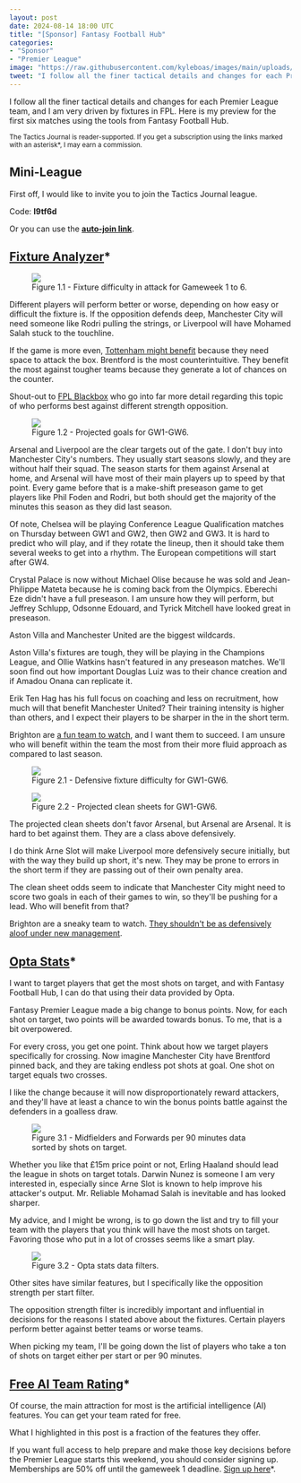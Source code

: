 ```yaml
---
layout: post
date: 2024-08-14 18:00 UTC
title: "[Sponsor] Fantasy Football Hub"
categories:
- "Sponsor"
- "Premier League"
image: "https://raw.githubusercontent.com/kyleboas/images/main/uploads/2024/08/14/Image-14Aug2024_14:47:47.png"
tweet: "I follow all the finer tactical details and changes for each Premier League team, and I am very driven by fixtures in FPL. Here is my preview for the first six matches using the tools from @FFH_HQ. #ad"
---
```


I follow all the finer tactical details and changes for each Premier League team, and I am very driven by fixtures in FPL. Here is my preview for the first six matches using the tools from Fantasy Football Hub.

<!---more---> 

<small>The Tactics Journal is reader-supported. If you get a subscription using the links marked with an asterisk*, I may earn a commission. </small>

## Mini-League

First off, I would like to invite you to join the Tactics Journal league.

Code: **l9tf6d**

Or you can use the **[auto-join link](https://fantasy.premierleague.com/leagues/auto-join/l9tf6d)**.

## [Fixture Analyzer](https://www.fantasyfootballhub.co.uk/fixture-ticker?via=tacticsjournal)*

<figure>
    <img src="https://raw.githubusercontent.com/kyleboas/images/main/uploads/2024/08/14/Image-14Aug2024_03:25:31.png">
    <figcaption>Figure 1.1 - Fixture difficulty in attack for Gameweek 1 to 6.</figcaption>
</figure>

Different players will perform better or worse, depending on how easy or difficult the fixture is. If the opposition defends deep, Manchester City will need someone like Rodri pulling the strings, or Liverpool will have Mohamed Salah stuck to the touchline. 

If the game is more even, [Tottenham might benefit](https://tacticsjournal.com/2024/05/12/tottenham-cross-too-much/) because they need space to attack the box. Brentford is the most counterintuitive. They benefit the most against tougher teams because they generate a lot of chances on the counter.  

Shout-out to [FPL Blackbox](https://www.youtube.com/live/eo4piiTmrio?si=Pfuuj-jxwRmGEywg) who go into far more detail regarding this topic of who performs best against different strength opposition. 

<figure>
    <img src="https://raw.githubusercontent.com/kyleboas/images/main/uploads/2024/08/14/Image-14Aug2024_03:29:53.png">
    <figcaption>Figure 1.2 - Projected goals for GW1-GW6.</figcaption>
</figure>

Arsenal and Liverpool are the clear targets out of the gate. I don't buy into Manchester City's numbers. They usually start seasons slowly, and they are without half their squad. The season starts for them against Arsenal at home, and Arsenal will have most of their main players up to speed by that point. Every game before that is a make-shift preseason game to get players like Phil Foden and Rodri, but both should get the majority of the minutes this season as they did last season. 

Of note, Chelsea will be playing Conference League Qualification matches on Thursday between GW1 and GW2, then GW2 and GW3. It is hard to predict who will play, and if they rotate the lineup, then it should take them several weeks to get into a rhythm. The European competitions will start after GW4. 

Crystal Palace is now without Michael Olise because he was sold and Jean-Philippe Mateta because he is coming back from the Olympics. Eberechi Eze didn't have a full preseason. I am unsure how they will perform, but Jeffrey Schlupp, Odsonne Edouard, and Tyrick Mitchell have looked great in preseason. 

Aston Villa and Manchester United are the biggest wildcards.

Aston Villa's fixtures are tough, they will be playing in the Champions League, and Ollie Watkins hasn't featured in any preseason matches. We'll soon find out how important Douglas Luiz was to their chance creation and if Amadou Onana can replicate it.

Erik Ten Hag has his full focus on coaching and less on recruitment, how much will that benefit Manchester United? Their training intensity is higher than others, and I expect their players to be sharper in the in the short term. 

Brighton are [a fun team to watch](https://tacticsjournal.com/2024/08/03/fabian-hurzeler-gives-the-brighton-players-confidence-in-themselves/), and I want them to succeed. I am unsure who will benefit within the team the most from their more fluid approach as compared to last season.

<figure>
    <img src="https://raw.githubusercontent.com/kyleboas/images/main/uploads/2024/08/14/Image-14Aug2024_03:29:54.png">
    <figcaption>Figure 2.1 - Defensive fixture difficulty for GW1-GW6.</figcaption>
</figure>

<figure>
    <img src="https://raw.githubusercontent.com/kyleboas/images/main/uploads/2024/08/14/Image-14Aug2024_03:29:52.png">
    <figcaption>Figure 2.2 - Projected clean sheets for GW1-GW6.</figcaption>
</figure>

The projected clean sheets don't favor Arsenal, but Arsenal are Arsenal. It is hard to bet against them. They are a class above defensively.

I do think Arne Slot will make Liverpool more defensively secure initially, but with the way they build up short, it's new. They may be prone to errors in the short term if they are passing out of their own penalty area.

The clean sheet odds seem to indicate that Manchester City might need to score two goals in each of their games to win, so they'll be pushing for a lead. Who will benefit from that? 

Brighton are a sneaky team to watch. [They shouldn't be as defensively aloof under new management](https://tacticsjournal.com/2024/08/03/fabian-hurzeler-gives-the-brighton-players-confidence-in-themselves/).

## [Opta Stats](https://www.fantasyfootballhub.co.uk/opta?via=tacticsjournal)*

I want to target players that get the most shots on target, and with Fantasy Football Hub, I can do that using their data provided by Opta.

Fantasy Premier League made a big change to bonus points. Now, for each shot on target, two points will be awarded towards bonus. To me, that is a bit overpowered. 

For every cross, you get one point. Think about how we target players specifically for crossing. Now imagine Manchester City have Brentford pinned back, and they are taking endless pot shots at goal. One shot on target equals two crosses. 

I like the change because it will now disproportionately reward attackers, and they'll have at least a chance to win the bonus points battle against the defenders in a goalless draw.

<figure>
    <img src="https://raw.githubusercontent.com/kyleboas/images/main/uploads/2024/08/14/Image-14Aug2024_13:43:00.png">
    <figcaption>Figure 3.1 - Midfielders and Forwards per 90 minutes data sorted by shots on target. </figcaption>
</figure>

Whether you like that £15m price point or not, Erling Haaland should lead the league in shots on target totals. Darwin Nunez is someone I am very interested in, especially since Arne Slot is known to help improve his attacker's output. Mr. Reliable Mohamad Salah is inevitable and has looked sharper.

My advice, and I might be wrong, is to go down the list and try to fill your team with the players that you think will have the most shots on target. Favoring those who put in a lot of crosses seems like a smart play.

<figure>
    <img src="https://raw.githubusercontent.com/kyleboas/images/main/uploads/2024/08/14/Image-14Aug2024_13:20:51.png">
    <figcaption>Figure 3.2 - Opta stats data filters.</figcaption>
</figure>

Other sites have similar features, but I specifically like the opposition strength per start filter.

The opposition strength filter is incredibly important and influential in decisions for the reasons I stated above about the fixtures. Certain players perform better against better teams or worse teams.  

When picking my team, I'll be going down the list of players who take a ton of shots on target either per start or per 90 minutes. 

## [Free AI Team Rating](https://www.fantasyfootballhub.co.uk/my-team/pick?via=tacticsjournal)*

Of course, the main attraction for most is the artificial intelligence (AI) features. You can get your team rated for free. 

What I highlighted in this post is a fraction of the features they offer.

If you want full access to help prepare and make those key decisions before the Premier League starts this weekend, you should consider signing up. Memberships are 50% off until the gameweek 1 deadline. [Sign up here](https://www.fantasyfootballhub.co.uk/join?via=tacticsjournal)*.
